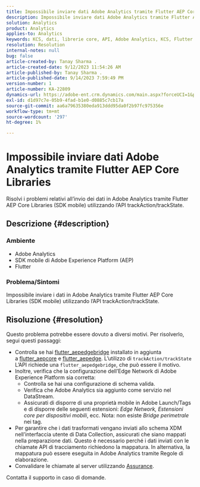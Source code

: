 ```yaml
---
title: Impossibile inviare dati Adobe Analytics tramite Flutter AEP Core Libraries
description: Impossibile inviare dati Adobe Analytics tramite Flutter AEP Core Libraries (SDK mobile) tramite l’API trackAction/trackState.
solution: Analytics
product: Analytics
applies-to: Analytics
keywords: KCS, dati, librerie core, API, Adobe Analytics, KCS, Flutter AEP, Mobile SDK, Edge Network, Estensione core mobile, trackAction, trackState, flutter_aepedgebridge, flutter_aepcore, flutter_aepedge, Adobe Experience Platform
resolution: Resolution
internal-notes: null
bug: false
article-created-by: Tanay Sharma .
article-created-date: 9/12/2023 11:54:26 AM
article-published-by: Tanay Sharma .
article-published-date: 9/14/2023 7:59:49 PM
version-number: 1
article-number: KA-22809
dynamics-url: https://adobe-ent.crm.dynamics.com/main.aspx?forceUCI=1&pagetype=entityrecord&etn=knowledgearticle&id=6ff5471d-6351-ee11-be6f-6045bd0063aa
exl-id: d1d97c7e-05b9-4fad-b1e0-d0885c7cb17a
source-git-commit: aa6a79635380eda913ddd95da0f2b97fc975356e
workflow-type: tm+mt
source-wordcount: '297'
ht-degree: 1%

---
```


# Impossibile inviare dati Adobe Analytics tramite Flutter AEP Core Libraries


Risolvi i problemi relativi all’invio dei dati in Adobe Analytics tramite Flutter AEP Core Libraries (SDK mobile) utilizzando l’API trackAction/trackState.

## Descrizione {#description}


### Ambiente

- Adobe Analytics
- SDK mobile di Adobe Experience Platform (AEP)
- Flutter


### Problema/Sintomi

Impossibile inviare i dati in Adobe Analytics tramite Flutter AEP Core Libraries (SDK mobile) utilizzando l’API trackAction/trackState.


## Risoluzione {#resolution}


Questo problema potrebbe essere dovuto a diversi motivi. Per risolverlo, segui questi passaggi:

- Controlla se hai [flutter_aepedgebridge](https://pub.dev/packages/flutter_aepedgebridge "Segui collegamento") installato in aggiunta a [flutter_aepcore](https://pub.dev/packages/flutter_aepcore "Segui collegamento") e [flutter_aepedge](https://pub.dev/packages/flutter_aepedge "Segui collegamento"). L’utilizzo di `trackAction/trackState` L’API richiede una `flutter_aepedgebridge`, che può essere il motivo.
- Inoltre, verifica che la configurazione dell’Edge Network di Adobe Experience Platform sia corretta:
   - Controlla se hai una configurazione di schema valida.
   - Verifica che Adobe Analytics sia aggiunto come servizio nel DataStream.
   - Assicurati di disporre di una proprietà mobile in Adobe Launch/Tags e di disporre delle seguenti estensioni: *Edge Network, Estensioni core per dispositivi mobili*, ecc. Nota: non esiste *Bridge perimetrale* nei tag.
- Per garantire che i dati trasformati vengano inviati allo schema XDM nell’interfaccia utente di Data Collection, assicurati che siano mappati nella preparazione dati. Questo è necessario perché i dati inviati con le chiamate API di tracciamento richiedono la mappatura. In alternativa, la mappatura può essere eseguita in Adobe Analytics tramite Regole di elaborazione.
- Convalidare le chiamate al server utilizzando [Assurance](https://github.com/adobe/aepsdk_flutter/tree/main/plugins/flutter_aepassurance "Segui collegamento").


Contatta il supporto in caso di domande.
